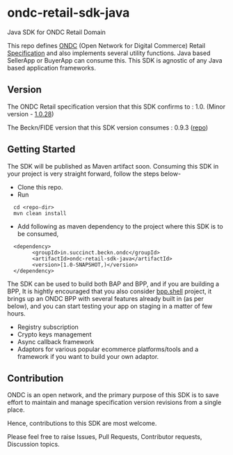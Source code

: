 # ondc-retail-sdk-java
Java SDK for ONDC Retail Domain

This repo defines [ONDC](https://ondc.org/) (Open Network for Digital Commerce) Retail [Specification](https://app.swaggerhub.com/apis/ONDC/ONDC-Protocol-Retail/) and also implements several utility functions.
Java based SellerApp or BuyerApp can consume this. This SDK is agnostic of any Java based application frameworks.

## Version

The ONDC Retail specification version that this SDK confirms to : 1.0. (Minor version - [1.0.28](https://app.swaggerhub.com/apis/ONDC/ONDC-Protocol-Retail/1.0.28))

The Beckn/FIDE version that this SDK version consumes : 0.9.3 ([repo](https://github.com/venkatramanm/beckn-sdk-java))

## Getting Started

The SDK will be published as Maven artifact soon. Consuming this SDK in your project is very straight forward, follow the steps below-
- Clone this repo.
- Run 
```
  cd <repo-dir>
  mvn clean install
```
- Add following as maven dependency to the project where this SDK is to be consumed,
```
  <dependency>
        <groupId>in.succinct.beckn.ondc</groupId>
        <artifactId>ondc-retail-sdk-java</artifactId>
        <version>[1.0-SNAPSHOT,)</version>
  </dependency>
```

The SDK can be used to build both BAP and BPP, and if you are building a BPP, It is hightly encouraged that you also consider [bpp.shell](https://github.com/venkatramanm/bpp.shell) project, it brings up an ONDC BPP with several features already built in (as per below), and you can start testing your app on staging in a matter of few hours.
  - Registry subscription
  - Crypto keys management
  - Async callback framework
  - Adaptors for various popular ecommerce platforms/tools and a framework if you want to build your own adaptor.
  

## Contribution

ONDC is an open network, and the primary purpose of this SDK is to save effort to maintain and manage specification version revisions from a single place. 

Hence, contributions to this SDK are most welcome. 

Please feel free to raise Issues, Pull Requests, Contributor requests, Discussion topics.

